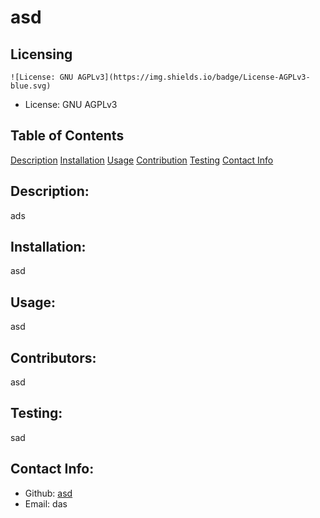 # asd 
  ## Licensing
    ![License: GNU AGPLv3](https://img.shields.io/badge/License-AGPLv3-blue.svg)
  - License: GNU AGPLv3
     
  ## Table of Contents 
  [Description](#description)
  [Installation](#installation)
  [Usage](#usage)
  [Contribution](#contributors)
  [Testing](#test)
  [Contact Info](#contact-info)

  ## Description:
  ads

  ## Installation:
  asd

  ## Usage:
  asd

  ## Contributors:
  asd

  ## Testing:
  sad

  ## Contact Info:
  - Github: [asd](https://github.com/asd)
  - Email: das 
